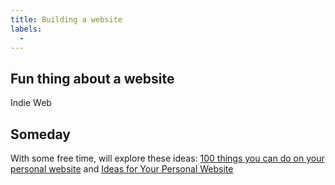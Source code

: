 ```yaml
---
title: Building a website
labels: 
  - 
---
```


<h2>Fun thing about a website</h2>

Indie Web



<h2>Someday</h2>

With some free time, will explore these ideas:
<a href="https://jamesg.blog/2024/02/19/personal-website-ideas/">100 things you can do on your personal website</a> and <a href="https://32bit.cafe/websiteideas/">Ideas for Your Personal Website</a>

